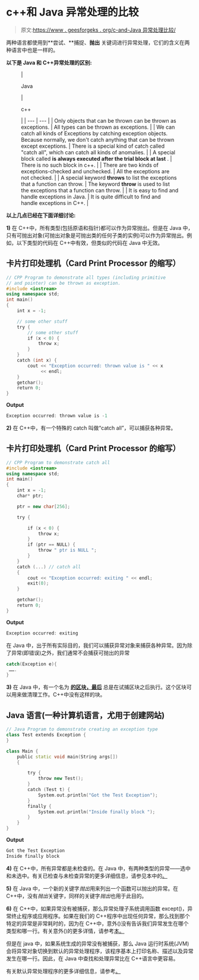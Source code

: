 # c++和 Java 异常处理的比较

> 原文:[https://www . geesforgeks . org/c-and-Java 异常处理比较/](https://www.geeksforgeeks.org/comparison-of-exception-handling-in-c-and-java/)

两种语言都使用到**尝试、**捕捉、**抛出** 关键词进行异常处理，它们的含义在两种语言中也是一样的。

**以下是 Java 和 C++异常处理的区别:**

<figure class="table">

| 

Java

 | 

c++

 |
| --- | --- |
| Only objects that can be thrown can be thrown as exceptions. | All types can be thrown as exceptions. |
| We can catch all kinds of Exceptions by catching exception objects. Because normally, we don't catch anything that can be thrown except exceptions. | There is a special kind of catch called "catch all", which can catch all kinds of anomalies. |
| A special block called **is always executed after the trial block at last** . | There is no such block in c++. |
| There are two kinds of exceptions-checked and unchecked. | All the exceptions are not checked. |
| A special keyword **throws** to list the exceptions that a function can throw. | The keyword **throw** is used to list the exceptions that a function can throw. |
| It is easy to find and handle exceptions in Java. | It is quite difficult to find and handle exceptions in C++. |

</figure>

**以上几点已经在下面详细讨论:**

**1)** 在 C++中，所有类型(包括原语和指针)都可以作为异常抛出。但是在 Java 中，只有可抛出对象(可抛出对象是可抛出类的任何子类的实例)可以作为异常抛出。例如，以下类型的代码在 C++中有效，但类似的代码在 Java 中无效。

## 卡片打印处理机（Card Print Processor 的缩写）

```cpp
// CPP Program to demonstrate all types (including primitive
// and pointer) can be thrown as exception.
#include <iostream>
using namespace std;
int main()
{
    int x = -1;

    // some other stuff
    try {
        // some other stuff
        if (x < 0) {
            throw x;
        }
    }
    catch (int x) {
        cout << "Exception occurred: thrown value is " << x
             << endl;
    }
    getchar();
    return 0;
}
```

**Output**

```cpp
Exception occurred: thrown value is -1
```

**2)** 在 C++中，有一个特殊的 catch 叫做“catch all”，可以捕获各种异常。

## 卡片打印处理机（Card Print Processor 的缩写）

```cpp
// CPP Program to demonstrate catch all
#include <iostream>
using namespace std;
int main()
{
    int x = -1;
    char* ptr;

    ptr = new char[256];

    try {

        if (x < 0) {
            throw x;
        }
        if (ptr == NULL) {
            throw " ptr is NULL ";
        }
    }
    catch (...) // catch all
    {
        cout << "Exception occurred: exiting " << endl;
        exit(0);
    }

    getchar();
    return 0;
}
```

**Output**

```cpp
Exception occurred: exiting 
```

在 Java 中，出于所有实际目的，我们可以捕获异常对象来捕获各种异常。因为除了异常(即错误)之外，我们通常不会捕获可抛出的异常

```cpp
catch(Exception e){
 …….
}
```

**3)** 在 Java 中，有一个名为 [**的区块，最后**](https://www.geeksforgeeks.org/java-program-to-use-finally-block-for-catching-exceptions/) [](http://download.oracle.com/javase/tutorial/essential/exceptions/finally.html)总是在试捕区块之后执行。这个区块可以用来做清理工作。C++中没有这样的块。

## Java 语言(一种计算机语言，尤用于创建网站)

```cpp
// Java Program to demonstrate creating an exception type
class Test extends Exception {
}

class Main {
    public static void main(String args[])
    {

        try {
            throw new Test();
        }
        catch (Test t) {
            System.out.println("Got the Test Exception");
        }
        finally {
            System.out.println("Inside finally block ");
        }
    }
}
```

**Output**

```cpp
Got the Test Exception
Inside finally block 
```

**4)** 在 C++中，所有异常都是未检查的。在 Java 中，有两种类型的异常——选中和未选中。有关已检查与未检查异常的更多详细信息，请参见本中的[。](http://tutorials.jenkov.com/java-exception-handling/checked-or-unchecked-exceptions.html)

**5)** 在 Java 中，一个新的关键字*抛出*用来列出一个函数可以抛出的异常。在 C++中，没有*抛出*关键字，同样的关键字*抛出*也用于此目的。

**6)** 在 C++中，如果异常没有被捕获，那么异常处理子系统调用函数 except()，异常终止程序或应用程序。如果在我们的 C++程序中出现任何异常，那么找到那个特定的异常是非常耗时的，因为在 C++中，意外()没有告诉我们异常发生在哪个类型和哪一行。有关意外()的更多详情，请参考[本。](https://www.geeksforgeeks.org/customizing-termination-behavior-uncaught-exception-c/#:~:text=The%20exception%20handling%20subsystem%20calls,be%20performed%20during%20process%20termination.)

但是在 java 中，如果系统生成的异常没有被捕获，那么 Java 运行时系统(JVM)会将异常对象切换到默认的异常处理程序，该程序基本上打印名称、描述以及异常发生在哪一行。因此，在 Java 中查找和处理异常比在 C++语言中更容易。

有关默认异常处理程序的更多详细信息，请参考[。](https://www.geeksforgeeks.org/exceptions-in-java/)